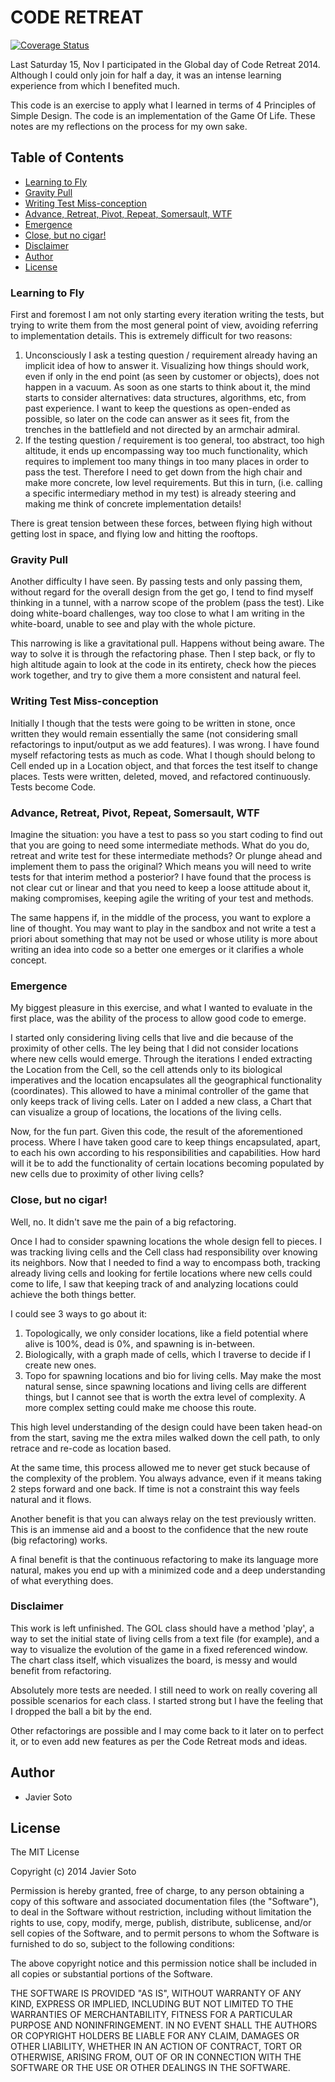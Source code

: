 CODE RETREAT
============

[![Coverage Status](https://img.shields.io/coveralls/kejadlen/game_of_life.svg)](https://coveralls.io/r/kejadlen/game_of_life)

Last Saturday 15, Nov I participated in the Global day of Code Retreat 2014. Although I could only join for half a day, it was an intense learning experience from which I benefited much.

This code is an exercise to apply what I learned in terms of 4 Principles of Simple Design. The code is an implementation of the Game Of Life. These notes are my reflections on the process for my own sake.

Table of Contents
-----------------

- [Learning to Fly](#learning-to-fly)
- [Gravity Pull](#gravity-pull)
- [Writing Test Miss-conception](#writing-test-miss-conception)
- [Advance, Retreat, Pivot, Repeat, Somersault, WTF](#advance,-retreat,-pivot,-repeat,-somersault,-wtf)
- [Emergence](#emergence)
- [Close, but no cigar!](#close,-but-no-cigar!)
- [Disclaimer](#disclaimer)
- [Author](#author)
- [License](#license)

### Learning to Fly

First and foremost I am not only starting every iteration writing the tests, but trying to write them from the most general point of view, avoiding referring to implementation details. This is extremely difficult for two reasons:

1. Unconsciously I ask a testing question / requirement already having an implicit idea of how to answer it. Visualizing how things should work, even if only in the end point (as seen by customer or objects), does not happen in a vacuum. As soon as one starts to think about it, the mind starts to consider alternatives: data structures, algorithms, etc, from past experience. I want to keep the questions as open-ended as possible, so later on the code can answer as it sees fit, from the trenches in the battlefield and not directed by an armchair admiral.
2. If the testing question / requirement is too general, too abstract, too high altitude, it ends up encompassing way too much functionality, which requires to implement too many things in too many places in order to pass the test. Therefore I need to get down from the high chair and make more concrete, low level requirements. But this in turn, (i.e. calling a specific intermediary method in my test) is already steering and making me think of concrete implementation details!

There is great tension between these forces, between flying high without getting lost in space, and flying low and hitting the rooftops.

### Gravity Pull

Another difficulty I have seen. By passing tests and only passing them, without regard for the overall design from the get go, I tend to find myself thinking in a tunnel, with a narrow scope of the problem (pass the test). Like doing white-board challenges, way too close to what I am writing in the white-board, unable to see and play with the whole picture.

This narrowing is like a gravitational pull. Happens without being aware. The way to solve it is through the refactoring phase. Then I step back, or fly to high altitude again to look at the code in its entirety, check how the pieces work together, and try to give them a more consistent and natural feel.

### Writing Test Miss-conception

Initially I though that the tests were going to be written in stone, once written they would remain essentially the same (not considering small refactorings to input/output as we add features). I was wrong. I have found myself refactoring tests as much as code. What I though should belong to Cell ended up in a Location object, and that forces the test itself to change places. Tests were written, deleted, moved, and refactored continuously. Tests become Code.

### Advance, Retreat, Pivot, Repeat, Somersault, WTF

Imagine the situation: you have a test to pass so you start coding to find out that you are going to need some intermediate methods. What do you do, retreat and write test for these intermediate methods? Or plunge ahead and implement them to pass the original? Which means you will need to write tests for that interim method a posterior? I have found that the process is not clear cut or linear and that you need to keep a loose attitude about it, making compromises, keeping agile the writing of your test and methods.

The same happens if, in the middle of the process, you want to explore a line of thought. You may want to play in the sandbox and not write a test a priori about something that may not be used or whose utility is more about writing an idea into code so a better one emerges or it clarifies a whole concept.

### Emergence

My biggest pleasure in this exercise, and what I wanted to evaluate in the first place, was the ability of the process to allow good code to emerge.

I started only considering living cells that live and die because of the proximity of other cells. The ley being that I did not consider locations where new cells would emerge. Through the iterations I ended extracting the Location from the Cell, so the cell attends only to its biological imperatives and the location encapsulates all the geographical functionality (coordinates). This allowed to have a minimal controller of the game that only keeps track of living cells. Later on I added a new class, a Chart that can visualize a group of locations, the locations of the living cells.

Now, for the fun part. Given this code, the result of the aforementioned process. Where I have taken good care to keep things encapsulated, apart, to each his own according to his responsibilities and capabilities. How hard will it be to add the functionality of certain locations becoming populated by new cells due to proximity of other living cells?

### Close, but no cigar!

Well, no. It didn't save me the pain of a big refactoring.

Once I had to consider spawning locations the whole design fell to pieces. I was tracking living cells and the Cell class had responsibility over knowing its neighbors. Now that I needed to find a way to encompass both, tracking already living cells and looking for fertile locations where new cells could come to life, I saw that keeping track of and analyzing locations could achieve the both things better.

I could see 3 ways to go about it:

1. Topologically, we only consider locations, like a field potential where alive is 100%, dead is 0%, and spawning is in-between.
2. Biologically, with a graph made of cells, which I traverse to decide if I create new ones.
3. Topo for spawning locations and bio for living cells. May make the most natural sense, since spawning locations and living cells are different things, but I cannot see that is worth the extra level of complexity. A more complex setting could make me choose this route.

This high level understanding of the design could have been taken head-on from the start, saving me the extra miles walked down the cell path, to only retrace and re-code as location based.

At the same time, this process allowed me to never get stuck because of the complexity of the problem. You always advance, even if it means taking 2 steps forward and one back. If time is not a constraint this way feels natural and it flows.

Another benefit is that you can always relay on the test previously written. This is an immense aid and a boost to the confidence that the new route (big refactoring) works.

A final benefit is that the continuous refactoring to make its language more natural, makes you end up with a minimized code and a deep understanding of what everything does.

### Disclaimer

This work is left unfinished. The GOL class should have a method 'play', a way to set the initial state of living cells from a text file (for example), and a way to visualize the evolution of the game in a fixed referenced window. The chart class itself, which visualizes the board, is messy and would benefit from refactoring.

Absolutely more tests are needed. I still need to work on really covering all possible scenarios for each class. I started strong but I have the feeling that I dropped the ball a bit by the end.

Other refactorings are possible and I may come back to it later on to perfect it, or to even add new features as per the Code Retreat mods and ideas.

## Author

- Javier Soto

## License

The MIT License

Copyright (c) 2014 Javier Soto

Permission is hereby granted, free of charge, to any person obtaining a copy of this software and associated documentation files (the "Software"), to deal in the Software without restriction, including without limitation the rights to use, copy, modify, merge, publish, distribute, sublicense, and/or sell copies of the Software, and to permit persons to whom the Software is furnished to do so, subject to the following conditions:

The above copyright notice and this permission notice shall be included in all copies or substantial portions of the Software.

THE SOFTWARE IS PROVIDED "AS IS", WITHOUT WARRANTY OF ANY KIND, EXPRESS OR IMPLIED, INCLUDING BUT NOT LIMITED TO THE WARRANTIES OF MERCHANTABILITY, FITNESS FOR A PARTICULAR PURPOSE AND NONINFRINGEMENT. IN NO EVENT SHALL THE AUTHORS OR COPYRIGHT HOLDERS BE LIABLE FOR ANY CLAIM, DAMAGES OR OTHER LIABILITY, WHETHER IN AN ACTION OF CONTRACT, TORT OR OTHERWISE, ARISING FROM, OUT OF OR IN CONNECTION WITH THE SOFTWARE OR THE USE OR OTHER DEALINGS IN THE SOFTWARE.
